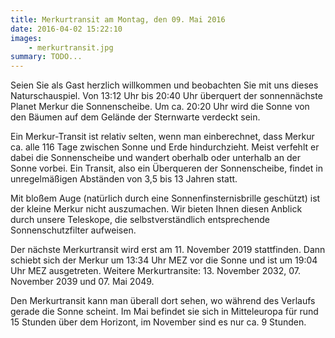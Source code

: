 ```yaml
---
title: Merkurtransit am Montag, den 09. Mai 2016
date: 2016-04-02 15:22:10
images: 
    - merkurtransit.jpg
summary: TODO...
---
```

Seien Sie als Gast herzlich willkommen und beobachten Sie mit uns dieses Naturschauspiel. Von 13:12 Uhr bis 20:40 Uhr überquert der sonnennächste Planet Merkur die Sonnenscheibe. Um ca. 20:20 Uhr wird die Sonne von den Bäumen auf dem Gelände der Sternwarte verdeckt sein.

Ein Merkur-Transit ist relativ selten, wenn man einberechnet, dass Merkur ca. alle 116 Tage zwischen Sonne und Erde hindurchzieht. Meist verfehlt er dabei die Sonnenscheibe und wandert oberhalb oder unterhalb an der Sonne vorbei. Ein Transit, also ein Überqueren der Sonnenscheibe, findet in unregelmäßigen Abständen von 3,5 bis 13 Jahren statt.  
  
Mit bloßem Auge (natürlich durch eine Sonnenfinsternisbrille geschützt) ist der kleine Merkur nicht auszumachen. Wir bieten Ihnen diesen Anblick durch unsere Teleskope, die selbstverständlich entsprechende Sonnenschutzfilter aufweisen.  
  
Der nächste Merkurtransit wird erst am 11. November 2019 stattfinden. Dann schiebt sich der Merkur um 13:34 Uhr MEZ vor die Sonne und ist um 19:04 Uhr MEZ ausgetreten. Weitere Merkurtransite: 13. November 2032, 07. November 2039 und 07. Mai 2049.
  
Den Merkurtransit kann man überall dort sehen, wo während des Verlaufs gerade die Sonne scheint. Im Mai befindet sie sich in Mitteleuropa für rund 15 Stunden über dem Horizont, im November sind es nur ca. 9 Stunden.